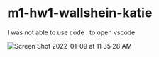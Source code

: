 # m1-hw1-wallshein-katie

I was not able to use code . to open vscode 

![Screen Shot 2022-01-09 at 11 35 28 AM](https://user-images.githubusercontent.com/87278794/148691936-c3a52781-e25a-434a-adf9-e28444a8f32f.png)
